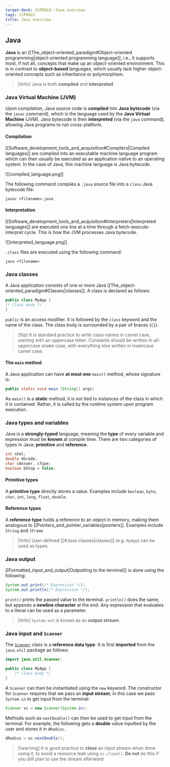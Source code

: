 ```yaml
---
target-deck: CCPROG3::Java overview
tags: CCPROG3
title: Java overview
---
```


## Java

**Java** is an [[The_object-oriented_paradigm#Object-oriented programming|object-oriented programming language]], i.e., it supports most, if not all, concepts that make up an object-oriented environment. This is in contrast to **object-based** languages, which usually lack higher object-oriented concepts such as inheritance or polymorphism.

>[!info] Java is both **compiled** and **interpreted**.

<!--ID: 1718708857248-->

### Java Virtual Machine (JVM)

Upon compilation, Java source code is **compiled** into **Java bytecode** (via the `javac` command), which is the language used by the **Java Virtual Machine** (JVM). Java bytecode is then **interpreted** (via the `java` command), allowing Java programs to run cross-platform.

<!--ID: 1718708857252-->

#### Compilation

[[Software_development_tools_and_acquisition#Compilers|Compiled languages]] are compiled into an executable machine language program which can then usually be executed as an application native to an operating system. In the case of Java, this machine language is Java bytecode.

![[compiled_language.png]]

The following command compiles a `.java` source file into a `class` Java bytecode file:

```
javac <filename>.java
```

<!--ID: 1718708857254-->

#### Interpretation

[[Software_development_tools_and_acquisition#Interpreters|Interpreted languages]] are executed one line at a time through a fetch-execute-interpret cycle. This is how the JVM processes Java bytecode.

![[interpreted_language.png]]

`.class` files are executed using the following command:

```
java <filename>
```

<!--ID: 1718708857256-->

### Java classes

A Java application consists of one or more Java [[The_object-oriented_paradigm#Classes|classes]]. A class is declared as follows:

```java
public class MyApp {
/* Class body */
}
```

`public` is an access modifier. It is followed by the `class` keyword and the name of the class. The class body is surrounded by a pair of braces (`{}`).

>[!tip] It is standard practice to write class names in camel case, starting with an uppercase letter. Constants should be written in all-uppercase snake case, with everything else written in lowercase camel case.

<!--ID: 1718708857258-->

#### The `main` method

A Java application can have **at most one** `main()` method, whose signature is:

```java
public static void main (String[] args)
```

As `main()` is a **static** method, it is not tied to instances of the class in which it is contained. Rather, it is called by the runtime system upon program execution.

<!--ID: 1718708857261-->

### Java types and variables

Java is a **strongly-typed** language, meaning the **type** of every variable and expression must be **known** at compile time. There are two categories of types in Java: **primitive** and **reference**.

```java
int nVal;
double dGrade;
char cAnswer, cType;
boolean bStop = false;
```

<!--ID: 1718708857263-->

#### Primitive types

A **primitive type** directly stores a value. Examples include `boolean`, `byte`, `char`, `int`, `long`, `float`, `double`.

<!--ID: 1718708857265-->

#### Reference types

A **reference type** holds a reference to an object in memory, making them analogous to [[Pointers_and_pointer_variables|pointers]]. Examples include `String` and `JFrame`

>[!info] User-defined [[#Java classes|classes]] (e.g. `MyApp`) can be used as types.

<!--ID: 1718708857268-->

### Java output

[[Formatted_input_and_output|Outputting to the terminal]] is done using the following:

```java
System.out.print(/* Expression */);
System.out.println(/* Expression */);
```

`print()` prints the passed value to the terminal. `println()` does the same, but appends a **newline character** at the end. Any expression that evaluates to a literal can be used as a parameter.

>[!info] `System.out` is known as an **output stream**.

<!--ID: 1718708857270-->

### Java input and `Scanner`

The [`Scanner`](https://docs.oracle.com/javase/8/docs/api/java/util/Scanner.html) class is a **reference data type**. It is first **imported** from the `java.util` package as follows:

```java
import java.util.Scanner;

public class MyApp {
	/* Class body */
}
```

A `Scanner` can then be instantiated using the `new` keyword. The constructor for `Scanner` requires that we pass an **input stream**; in this case we pass `System.in` to get input from the terminal:

```java
Scanner sc = new Scanner(System.in);
```

Methods such as `nextDouble()` can then be used to get input from the terminal. For example, the following gets a **double** value inputted by the user and stores it in `dRadius`.

```java
dRadius = sc.nextDouble();
```

>[!warning] It is good practice to **close** an input stream when done using it, to avoid a resource leak using `sc.close()`. **Do not** do this if you still plan to use the stream afterward.

<!--ID: 1718708857274-->
